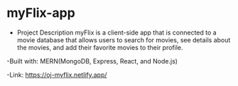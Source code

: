 # myFlix-app
- Project Description
    myFlix is a client-side app that is connected to a movie database that allows users to search for movies, see details about the movies, and add their favorite movies to their profile.

-Built with: 
    MERN(MongoDB, Express, React, and Node.js)

-Link: 
    https://oj-myflix.netlify.app/
